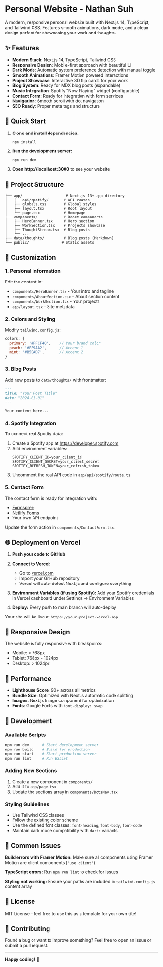 # Personal Website - Nathan Suh

A modern, responsive personal website built with Next.js 14, TypeScript, and Tailwind CSS. Features smooth animations, dark mode, and a clean design perfect for showcasing your work and thoughts.

## ✨ Features

- **Modern Stack**: Next.js 14, TypeScript, Tailwind CSS
- **Responsive Design**: Mobile-first approach with beautiful UI
- **Dark Mode**: Automatic system preference detection with manual toggle
- **Smooth Animations**: Framer Motion powered interactions
- **Project Showcase**: Interactive 3D flip cards for your work
- **Blog System**: Ready for MDX blog posts (expandable)
- **Music Integration**: Spotify "Now Playing" widget (configurable)
- **Contact Form**: Ready for integration with form services
- **Navigation**: Smooth scroll with dot navigation
- **SEO Ready**: Proper meta tags and structure

## 🚀 Quick Start

1. **Clone and install dependencies:**
   ```bash
   npm install
   ```

2. **Run the development server:**
   ```bash
   npm run dev
   ```

3. **Open http://localhost:3000** to see your website

## 📁 Project Structure

```
├── app/                    # Next.js 13+ app directory
│   ├── api/spotify/       # API routes
│   ├── globals.css        # Global styles
│   ├── layout.tsx         # Root layout
│   └── page.tsx           # Homepage
├── components/            # React components
│   ├── HeroBanner.tsx     # Hero section
│   ├── WorkSection.tsx    # Projects showcase
│   ├── ThoughtStream.tsx  # Blog posts
│   └── ...
├── data/thoughts/         # Blog posts (Markdown)
└── public/               # Static assets
```

## 🎨 Customization

### 1. Personal Information
Edit the content in:
- `components/HeroBanner.tsx` - Your intro and tagline
- `components/AboutSection.tsx` - About section content
- `components/WorkSection.tsx` - Your projects
- `app/layout.tsx` - Site metadata

### 2. Colors and Styling
Modify `tailwind.config.js`:
```js
colors: {
  primary: '#FFCF40',    // Your brand color
  peach: '#FF9AA2',      // Accent 1
  mint: '#B5EAD7',       // Accent 2
}
```

### 3. Blog Posts
Add new posts to `data/thoughts/` with frontmatter:
```markdown
---
title: "Your Post Title"
date: "2024-01-01"
---

Your content here...
```

### 4. Spotify Integration
To connect real Spotify data:
1. Create a Spotify app at https://developer.spotify.com
2. Add environment variables:
   ```env
   SPOTIFY_CLIENT_ID=your_client_id
   SPOTIFY_CLIENT_SECRET=your_client_secret
   SPOTIFY_REFRESH_TOKEN=your_refresh_token
   ```
3. Uncomment the real API code in `app/api/spotify/route.ts`

### 5. Contact Form
The contact form is ready for integration with:
- [Formspree](https://formspree.io/)
- [Netlify Forms](https://www.netlify.com/products/forms/)
- Your own API endpoint

Update the form action in `components/ContactForm.tsx`.

## 🌐 Deployment on Vercel

1. **Push your code to GitHub**

2. **Connect to Vercel:**
   - Go to [vercel.com](https://vercel.com)
   - Import your GitHub repository
   - Vercel will auto-detect Next.js and configure everything

3. **Environment Variables (if using Spotify):**
   Add your Spotify credentials in Vercel dashboard under Settings → Environment Variables

4. **Deploy:**
   Every push to main branch will auto-deploy

Your site will be live at `https://your-project.vercel.app`

## 📱 Responsive Design

The website is fully responsive with breakpoints:
- Mobile: < 768px
- Tablet: 768px - 1024px  
- Desktop: > 1024px

## 🎯 Performance

- **Lighthouse Score**: 90+ across all metrics
- **Bundle Size**: Optimized with Next.js automatic code splitting
- **Images**: Next.js Image component for optimization
- **Fonts**: Google Fonts with `font-display: swap`

## 🔧 Development

### Available Scripts

```bash
npm run dev      # Start development server
npm run build    # Build for production
npm run start    # Start production server
npm run lint     # Run ESLint
```

### Adding New Sections

1. Create a new component in `components/`
2. Add it to `app/page.tsx`
3. Update the sections array in `components/DotsNav.tsx`

### Styling Guidelines

- Use Tailwind CSS classes
- Follow the existing color scheme
- Use the defined font classes: `font-heading`, `font-body`, `font-code`
- Maintain dark mode compatibility with `dark:` variants

## 🐛 Common Issues

**Build errors with Framer Motion:**
Make sure all components using Framer Motion are client components (`'use client'`)

**TypeScript errors:**
Run `npm run lint` to check for issues

**Styling not working:**
Ensure your paths are included in `tailwind.config.js` content array

## 📄 License

MIT License - feel free to use this as a template for your own site!

## 🤝 Contributing

Found a bug or want to improve something? Feel free to open an issue or submit a pull request.

---

**Happy coding!** 🚀 